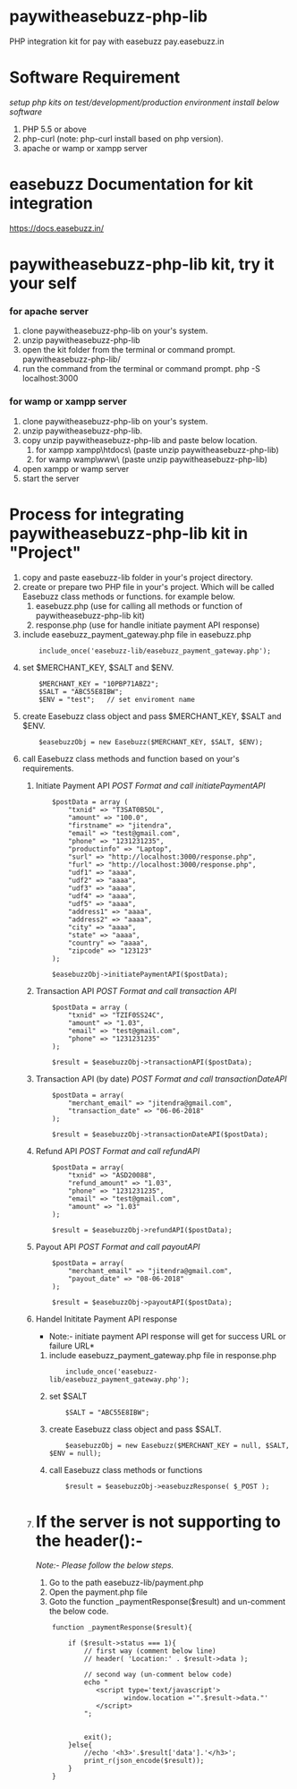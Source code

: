 # paywitheasebuzz-php-lib
PHP integration kit for pay with easebuzz pay.easebuzz.in

# Software Requirement
*setup php kits on test/development/production environment install below software*

1. PHP 5.5 or above
2. php-curl (note: php-curl install based on php version).
3. apache or wamp or xampp server

# easebuzz Documentation for kit integration
https://docs.easebuzz.in/

# paywitheasebuzz-php-lib kit, try it your self

### for apache server
1. clone paywitheasebuzz-php-lib on your's system.
2. unzip paywitheasebuzz-php-lib
3. open the kit folder from the terminal or command prompt.
    paywitheasebuzz-php-lib/
4. run the command from the terminal or command prompt.
    php -S localhost:3000

### for wamp or xampp server
1. clone paywitheasebuzz-php-lib on your's system.
2. unzip paywitheasebuzz-php-lib.
3. copy unzip paywitheasebuzz-php-lib and paste below location.
    1. for xampp
        xampp\htdocs\ (paste unzip paywitheasebuzz-php-lib)
    2. for wamp
        wamp\www\ (paste unzip paywitheasebuzz-php-lib)
4. open xampp or wamp server
5. start the server

# Process for integrating paywitheasebuzz-php-lib kit in "Project"

1. copy and paste easebuzz-lib folder in your's project directory.
2. create or prepare two PHP file in your's project. Which will be called Easebuzz class methods or functions. for example below.
    1. easebuzz.php (use for calling all methods or function of paywitheasebuzz-php-lib kit)
    2. response.php (use for handle initiate payment API response)
3. include easebuzz_payment_gateway.php file in easebuzz.php
    ```
        include_once('easebuzz-lib/easebuzz_payment_gateway.php');
    ```
4. set $MERCHANT_KEY, $SALT and $ENV.
    ```
        $MERCHANT_KEY = "10PBP71ABZ2";
        $SALT = "ABC55E8IBW";         
        $ENV = "test";   // set enviroment name
    ```
5. create Easebuzz class object and pass $MERCHANT_KEY, $SALT and $ENV.
    ```
        $easebuzzObj = new Easebuzz($MERCHANT_KEY, $SALT, $ENV);
    ```
6. call Easebuzz class methods and function based on your's requirements.
    1. Initiate Payment API
        *POST Format and call initiatePaymentAPI*
        ```
            $postData = array ( 
                "txnid" => "T3SAT0B5OL", 
                "amount" => "100.0", 
                "firstname" => "jitendra", 
                "email" => "test@gmail.com", 
                "phone" => "1231231235", 
                "productinfo" => "Laptop", 
                "surl" => "http://localhost:3000/response.php", 
                "furl" => "http://localhost:3000/response.php", 
                "udf1" => "aaaa", 
                "udf2" => "aaaa", 
                "udf3" => "aaaa", 
                "udf4" => "aaaa", 
                "udf5" => "aaaa", 
                "address1" => "aaaa", 
                "address2" => "aaaa", 
                "city" => "aaaa", 
                "state" => "aaaa", 
                "country" => "aaaa", 
                "zipcode" => "123123" 
            );
        
            $easebuzzObj->initiatePaymentAPI($postData);    
        ```

    2. Transaction API
        *POST Format and call transaction API*
        ```
            $postData = array ( 
                "txnid" => "TZIF0SS24C",
                "amount" => "1.03",
                "email" => "test@gmail.com",
                "phone" => "1231231235"
            );

            $result = $easebuzzObj->transactionAPI($postData);    
        ```

    3. Transaction API (by date)
        *POST Format and call transactionDateAPI*
        ```
            $postData = array( 
                "merchant_email" => "jitendra@gmail.com",
                "transaction_date" => "06-06-2018" 
            );

            $result = $easebuzzObj->transactionDateAPI($postData);
        ```

    4. Refund API
        *POST Format and call refundAPI*
        ```
            $postData = array( 
                "txnid" => "ASD20088",
                "refund_amount" => "1.03",
                "phone" => "1231231235",
                "email" => "test@gmail.com",
                "amount" => "1.03" 
            );

            $result = $easebuzzObj->refundAPI($postData);    
        ```

    5. Payout API
        *POST Format and call payoutAPI*
        ```
            $postData = array( 
                "merchant_email" => "jitendra@gmail.com",
                "payout_date" => "08-06-2018" 
            );

            $result = $easebuzzObj->payoutAPI($postData);
        ```
        
    6. Handel Inititate Payment API response
    
        * Note:- initiate payment API response will get for success URL or failure URL*
        1. include easebuzz_payment_gateway.php file in response.php
            ```
                include_once('easebuzz-lib/easebuzz_payment_gateway.php');
            ```
        2. set $SALT
            ```
                $SALT = "ABC55E8IBW";
            ```
        3. create Easebuzz class object and pass $SALT.
            ```
                $easebuzzObj = new Easebuzz($MERCHANT_KEY = null, $SALT, $ENV = null);
            ```
        4. call Easebuzz class methods or functions
            ```
                $result = $easebuzzObj->easebuzzResponse( $_POST );
            ```

    7. # If the server is not supporting to the header():-

        *Note:- Please follow the below steps.*
        1. Go to the path easebuzz-lib/payment.php
        2. Open the payment.php file
        3. Goto the function _paymentResponse($result) and un-comment the below code.
        ```
            function _paymentResponse($result){

                if ($result->status === 1){
                    // first way (comment below line)
                    // header( 'Location:' . $result->data );

                    // second way (un-comment below code)
                    echo "
                       <script type='text/javascript'>
                              window.location ='".$result->data."'
                       </script>
                    ";


                    exit(); 
                }else{
                    //echo '<h3>'.$result['data'].'</h3>';
                    print_r(json_encode($result));
                }
            }
        ```